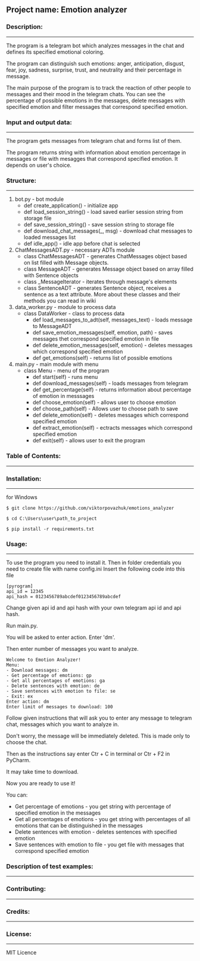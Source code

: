 ## Project name: Emotion analyzer


### Description:
---
The program is a telegram bot which analyzes messages in the chat and defines its specified emotional coloring.

The program can distinguish such emotions: anger, anticipation, disgust, fear, joy, sadness, surprise, trust, and neutrality and their percentage in message.

The main purpose of the program is to track the reaction of other people to messages and their mood in the telegram chats. You can see the percentage of possible emotions in the messages, delete messages with specified emotion and filter messages that correspond specified emotion.
### Input and output data:
---
The program gets messages from telegram chat and forms list of them.

The program returns string with information about emotion percentage in messages or file with mesagges that correspond specified emotion. It depends on user's choice.
### Structure:
---
1. bot.py - bot module
   - def create_application() - initialize app
   - def load_session_string() - load saved earlier session string from storage file
   - def save_session_string() - save session string to storage file
   - def download_chat_messages(_, msg) - download chat messages to loaded messages list
   - def idle_app() - idle app before chat is selected
2. ChatMessagesADT.py - necessary ADTs module
   - class ChatMessagesADT - generates ChatMessages object based on list filled with Message objects.
   - class MessageADT - generates Message object based on array filled with Sentence objects
   - class _MessageIterator - iterates through message's elements
   - class SentenceADT - generates Sentence object, receives a sentence as a text attribute.
   More about these classes and their methods you can read in wiki
3. data_worker.py - module to process data
    - class DataWorker - class to process data
       * def load_messages_to_adt(self, messages_text) - loads message to MessageADT
       * def save_emotion_messages(self, emotion, path) - saves messages thet correspond specified emotion in file
       * def delete_emotion_messages(self, emotion) - deletes messages which correspond specified emotion
       * def get_emotions(self) - returns list of possible emotions
4. main.py - main module with menu
   - class Menu - menu of the program
       * def start(self) - runs menu
       * def download_messages(self) - loads messages from telegram
       * def get_percentage(self) - returns information about percentage of emotion in messsages
       * def choose_emotion(self) - allows user to choose emotion
       * def choose_path(self) - Allows user to choose path to save
       * def delete_emotion(self) - deletes messages which correspond specified emotion
       * def extract_emotion(self) - ectracts messages which correspond specified emotion
       * def exit(self) - allows user to exit the program
### Table of Contents: 
---
### Installation: 
---
for Windows
```
$ git clone https://github.com/viktorpovazhuk/emotions_analyzer

$ cd C:\Users\user\path_to_project

$ pip install -r requirements.txt
```

### Usage: 
---
To use the program you need to install it.
Then in folder credentials you need to create file  with name config.ini
Insert the following code into this file
```
[pyrogram]
api_id = 12345
api_hash = 0123456789abcdef0123456789abcdef
```
Change given api id and api hash with your own telegram api id and api hash.

Run main.py.

You will be asked to enter action. Enter 'dm'.

Then enter number of messages you want to analyze.
```
Welcome to Emotion Analyzer!
Menu: 
- Download messages: dm
- Get percentage of emotions: gp
- Get all percentages of emotions: ga
- Delete sentences with emotion: de
- Save sentences with emotion to file: se
- Exit: ex
Enter action: dm
Enter limit of messages to download: 100 
```
Follow given instructions that will ask you to enter any message to telegram chat, messages which you want to analyze in.

Don't worry, the message will be immediately deleted. This is made only to choose the chat.

Then as the instructions say enter Ctr + C in terminal or Ctr + F2 in PyCharm.

It may take time to download.

Now you are ready to use it!

You can:
- Get percentage of emotions - you get string with percentage of specified emotion in the messages
- Get all percentages of emotions - you get string with percentages of all emotions that can be distinguished in the messages
- Delete sentences with emotion - deletes sentences with specified emotion
- Save sentences with emotion to file - you get file with messages that correspond specified emotion
### Description of test examples:
---

### Contributing: 
---

### Credits: 
---

### License:
---
MIT Licence
